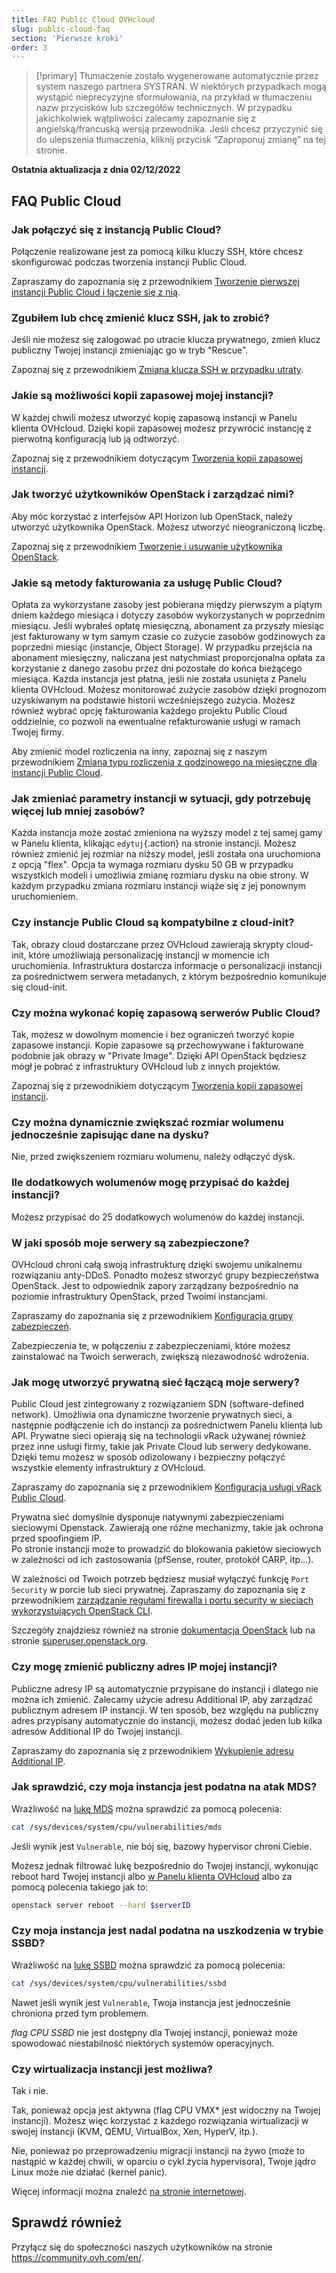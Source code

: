 ```yaml
---
title: FAQ Public Cloud OVHcloud
slug: public-cloud-faq
section: 'Pierwsze kroki'
order: 3
---
```


> [!primary]
> Tłumaczenie zostało wygenerowane automatycznie przez system naszego partnera SYSTRAN. W niektórych przypadkach mogą wystąpić nieprecyzyjne sformułowania, na przykład w tłumaczeniu nazw przycisków lub szczegółów technicznych. W przypadku jakichkolwiek wątpliwości zalecamy zapoznanie się z angielską/francuską wersją przewodnika. Jeśli chcesz przyczynić się do ulepszenia tłumaczenia, kliknij przycisk “Zaproponuj zmianę” na tej stronie.
>

**Ostatnia aktualizacja z dnia 02/12/2022**

## FAQ Public Cloud

### Jak połączyć się z instancją Public Cloud?

Połączenie realizowane jest za pomocą kilku kluczy SSH, które chcesz skonfigurować podczas tworzenia instancji Public Cloud.

Zapraszamy do zapoznania się z przewodnikiem [Tworzenie pierwszej instancji Public Cloud i łączenie się z nią](https://docs.ovh.com/pl/public-cloud/public-cloud-pierwsze-kroki/).

### Zgubiłem lub chcę zmienić klucz SSH, jak to zrobić?

Jeśli nie możesz się zalogować po utracie klucza prywatnego, zmień klucz publiczny Twojej instancji zmieniając go w tryb "Rescue".

Zapoznaj się z przewodnikiem [Zmiana klucza SSH w przypadku utraty](https://docs.ovh.com/pl/public-cloud/zmiana_klucza_ssh_w_przypadku_utraty/).

### Jakie są możliwości kopii zapasowej mojej instancji?

W każdej chwili możesz utworzyć kopię zapasową instancji w Panelu klienta OVHcloud. Dzięki kopii zapasowej możesz przywrócić instancję z pierwotną konfiguracją lub ją odtworzyć.

Zapoznaj się z przewodnikiem dotyczącym [Tworzenia kopii zapasowej instancji](https://docs.ovh.com/pl/public-cloud/kopia_zapasowa_instancji/).

### Jak tworzyć użytkowników OpenStack i zarządzać nimi?  

Aby móc korzystać z interfejsów API Horizon lub OpenStack, należy utworzyć użytkownika OpenStack. Możesz utworzyć nieograniczoną liczbę.

Zapoznaj się z przewodnikiem [Tworzenie i usuwanie użytkownika OpenStack](https://docs.ovh.com/pl/public-cloud/tworzenie-i-usuwanie-uzytkownika-openstack/).

### Jakie są metody fakturowania za usługę Public Cloud?

Opłata za wykorzystane zasoby jest pobierana między pierwszym a piątym dniem każdego miesiąca i dotyczy zasobów wykorzystanych w poprzednim miesiącu. Jeśli wybrałeś opłatę miesięczną, abonament za przyszły miesiąc jest fakturowany w tym samym czasie co zużycie zasobów godzinowych za poprzedni miesiąc (instancje, Object Storage). W przypadku przejścia na abonament miesięczny, naliczana jest natychmiast proporcjonalna opłata za korzystanie z danego zasobu przez dni pozostałe do końca bieżącego miesiąca.
Każda instancja jest płatna, jeśli nie została usunięta z Panelu klienta OVHcloud.
Możesz monitorować zużycie zasobów dzięki prognozom uzyskiwanym na podstawie historii wcześniejszego zużycia. Możesz również wybrać opcję fakturowania każdego projektu Public Cloud oddzielnie, co pozwoli na ewentualne refakturowanie usługi w ramach Twojej firmy.

Aby zmienić model rozliczenia na inny, zapoznaj się z naszym przewodnikiem [Zmiana typu rozliczenia z godzinowego na miesięczne dla instancji Public Cloud](https://docs.ovh.com/pl/public-cloud/zmiana-typu-rozliczenia/).

### Jak zmieniać parametry instancji w sytuacji, gdy potrzebuję więcej lub mniej zasobów?

Każda instancja może zostać zmieniona na wyższy model z tej samej gamy w Panelu klienta, klikając `edytuj`{.action} na stronie instancji. Możesz również zmienić jej rozmiar na niższy model, jeśli została ona uruchomiona z opcją "flex". Opcja ta wymaga rozmiaru dysku 50 GB w przypadku wszystkich modeli i umożliwia zmianę rozmiaru dysku na obie strony.
W każdym przypadku zmiana rozmiaru instancji wiąże się z jej ponownym uruchomieniem.

### Czy instancje Public Cloud są kompatybilne z cloud-init?

Tak, obrazy cloud dostarczane przez OVHcloud zawierają skrypty cloud-init, które umożliwiają personalizację instancji w momencie ich uruchomienia. Infrastruktura dostarcza informacje o personalizacji instancji za pośrednictwem serwera metadanych, z którym bezpośrednio komunikuje się cloud-init.

### Czy można wykonać kopię zapasową serwerów Public Cloud?

Tak, możesz w dowolnym momencie i bez ograniczeń tworzyć kopie zapasowe instancji.  Kopie zapasowe są przechowywane i fakturowane podobnie jak obrazy w "Private Image". Dzięki API OpenStack będziesz mógł je pobrać z infrastruktury OVHcloud lub z innych projektów.

Zapoznaj się z przewodnikiem dotyczącym [Tworzenia kopii zapasowej instancji](https://docs.ovh.com/pl/public-cloud/kopia_zapasowa_instancji/).

### Czy można dynamicznie zwiększać rozmiar wolumenu jednocześnie zapisując dane na dysku?

Nie, przed zwiększeniem rozmiaru wolumenu, należy odłączyć dysk.

### Ile dodatkowych wolumenów mogę przypisać do każdej instancji?

Możesz przypisać do 25 dodatkowych wolumenów do każdej instancji.

### W jaki sposób moje serwery są zabezpieczone?

OVHcloud chroni całą swoją infrastrukturę dzięki swojemu unikalnemu rozwiązaniu anty-DDoS. Ponadto możesz stworzyć grupy bezpieczeństwa OpenStack. Jest to odpowiednik zapory zarządzany bezpośrednio na poziomie infrastruktury OpenStack, przed Twoimi instancjami.

Zapraszamy do zapoznania się z przewodnikiem [Konfiguracja grupy zabezpieczeń](https://docs.ovh.com/pl/public-cloud/configure-security-group-horizon/).

Zabezpieczenia te, w połączeniu z zabezpieczeniami, które możesz zainstalować na Twoich serwerach, zwiększą niezawodność wdrożenia.

### Jak mogę utworzyć prywatną sieć łączącą moje serwery?

Public Cloud jest zintegrowany z rozwiązaniem SDN (software-defined network). Umożliwia ona dynamiczne tworzenie prywatnych sieci, a następnie podłączenie ich do instancji za pośrednictwem Panelu klienta lub API.
Prywatne sieci opierają się na technologii vRack używanej również przez inne usługi firmy, takie jak Private Cloud lub serwery dedykowane. Dzięki temu możesz w sposób odizolowany i bezpieczny połączyć wszystkie elementy infrastruktury z OVHcloud.

Zapraszamy do zapoznania się z przewodnikiem [Konfiguracja usługi vRack Public Cloud](https://docs.ovh.com/pl/publiccloud/network-services/public-cloud-vrack/).

Prywatna sieć domyślnie dysponuje natywnymi zabezpieczeniami sieciowymi Openstack. Zawierają one różne mechanizmy, takie jak ochrona przed spoofingiem IP.<br>
Po stronie instancji może to prowadzić do blokowania pakietów sieciowych w zależności od ich zastosowania (pfSense, router, protokół CARP, itp...).

W zależności od Twoich potrzeb będziesz musiał wyłączyć funkcję `Port Security` w porcie lub sieci prywatnej.
Zapraszamy do zapoznania się z przewodnikiem [zarządzanie regułami firewalla i portu security w sieciach wykorzystujących OpenStack CLI](https://docs.ovh.com/pl/public-cloud/firewall_security_pci/).

Szczegóły znajdziesz również na stronie [dokumentacja OpenStack](https://docs.openstack.org/developer/dragonflow/specs/mac_spoofing.html) lub na stronie [superuser.openstack.org](https://superuser.openstack.org/articles/managing-port-level-security-openstack/).

### Czy mogę zmienić publiczny adres IP mojej instancji?

Publiczne adresy IP są automatycznie przypisane do instancji i dlatego nie można ich zmienić. Zalecamy użycie adresu Additional IP, aby zarządzać publicznym adresem IP instancji. W ten sposób, bez względu na publiczny adres przypisany automatycznie do instancji, możesz dodać jeden lub kilka adresów Additional IP do Twojej instancji.

Zapraszamy do zapoznania się z przewodnikiem [Wykupienie adresu Additional IP](https://docs.ovh.com/pl/publiccloud/network-services/buy-additional-ip/).

### Jak sprawdzić, czy moja instancja jest podatna na atak MDS?

Wrażliwość na [lukę MDS](https://www.kernel.org/doc/html/latest/admin-guide/hw-vuln/mds.html) można sprawdzić za pomocą polecenia:

```bash
cat /sys/devices/system/cpu/vulnerabilities/mds
```

Jeśli wynik jest `Vulnerable`, nie bój się, bazowy hypervisor chroni Ciebie.

Możesz jednak filtrować lukę bezpośrednio do Twojej instancji, wykonując reboot hard Twojej instancji albo [w Panelu klienta OVHcloud](https://docs.ovh.com/pl/public-cloud/rozpoczecie_pracy_z_instancja_public_cloud/) albo za pomocą polecenia takiego jak to:

```bash
openstack server reboot --hard $serverID
```

### Czy moja instancja jest nadal podatna na uszkodzenia w trybie SSBD?

Wrażliwość na [lukę SSBD](https://www.kernel.org/doc/html/latest/userspace-api/spec_ctrl.html) można sprawdzić za pomocą polecenia:

```bash
cat /sys/devices/system/cpu/vulnerabilities/ssbd
```

Nawet jeśli wynik jest `Vulnerable`, Twoja instancja jest jednocześnie chroniona przed tym problemem.

*flag CPU SSBD* nie jest dostępny dla Twojej instancji, ponieważ może spowodować niestabilność niektórych systemów operacyjnych.

### Czy wirtualizacja instancji jest możliwa?

Tak i nie.

Tak, ponieważ opcja jest aktywna (flag CPU VMX* jest widoczny na Twojej instancji). Możesz więc korzystać z każdego rozwiązania wirtualizacji w swojej instancji (KVM, QEMU, VirtualBox, Xen, HyperV, itp.).

Nie, ponieważ po przeprowadzeniu migracji instancji na żywo (może to nastąpić w każdej chwili, w oparciu o cykl życia hypervisora), Twoje jądro Linux może nie działać (kernel panic).

Więcej informacji można znaleźć [na stronie internetowej](https://www.linux-kvm.org/page/Nested_Guests#Limitations).

## Sprawdź również

Przyłącz się do społeczności naszych użytkowników na stronie <https://community.ovh.com/en/>.

